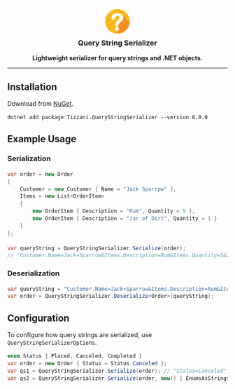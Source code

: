 <h3 align="center"><img src="./assets/QssLogo.png" width="70"><br /><b>Query String Serializer</b></h3>
<p align="center"><b>Lightweight serializer for query strings and .NET objects.</b></p>
<p align="center">
    <!-- TODO: Badges -->
</p>

<hr />

## Installation
Download from [NuGet](https://www.nuget.org/packages/Tizzani.QueryStringSerializer).
```
dotnet add package Tizzani.QueryStringSerializer --version 8.0.0
```

## Example Usage

### Serialization

```csharp
var order = new Order
{
    Customer = new Customer { Name = "Jack Sparrpw" },
    Items = new List<OrderItem>
    {
        new OrderItem { Description = "Rum", Quantity = 5 },
        new OrderItem { Description = "Jar of Dirt", Quantity = 1 }
    }
};

var queryString = QueryStringSerializer.Serialize(order);
// "Customer.Name=Jack+Sparrow&Items.Description=Rum&Items.Quantity=5&Items.Description=Jar+of+Dirt&Items.Quantity=1";
```

### Deserialization

```c#
var queryString = "Customer.Name=Jack+Sparrow&Items.Description=Rum&Items.Quantity=5&Items.Description=Jar+of+Dirt&Items.Quantity=1";
var order = QueryStringSerializer.Deserialize<Order>(queryString);
```

## Configuration
To configure how query strings are serialized, use `QueryStringSerializerOptions`.

```c#
enum Status { Placed, Canceled, Completed }
var order = new Order { Status = Status.Canceled };
var qs1 = QueryStringSerializer.Serialize(order); // "Status=Canceled"
var qs2 = QueryStringSerializer.Serialize(order, new() { EnumsAsStrings = false }); // "Status=1"
```
